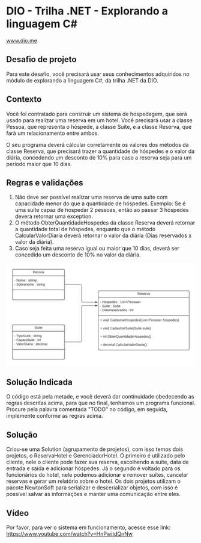# DIO - Trilha .NET - Explorando a linguagem C#
www.dio.me

## Desafio de projeto
Para este desafio, você precisará usar seus conhecimentos adquiridos no módulo de explorando a linguagem C#, da trilha .NET da DIO.

## Contexto
Você foi contratado para construir um sistema de hospedagem, que será usado para realizar uma reserva em um hotel. Você precisará usar a classe Pessoa, que representa o hóspede, a classe Suíte, e a classe Reserva, que fará um relacionamento entre ambos.

O seu programa deverá cálcular corretamente os valores dos métodos da classe Reserva, que precisará trazer a quantidade de hóspedes e o valor da diária, concedendo um desconto de 10% para caso a reserva seja para um período maior que 10 dias.

## Regras e validações
1. Não deve ser possível realizar uma reserva de uma suíte com capacidade menor do que a quantidade de hóspedes. Exemplo: Se é uma suíte capaz de hospedar 2 pessoas, então ao passar 3 hóspedes deverá retornar uma exception.
2. O método ObterQuantidadeHospedes da classe Reserva deverá retornar a quantidade total de hóspedes, enquanto que o método CalcularValorDiaria deverá retornar o valor da diária (Dias reservados x valor da diária).
3. Caso seja feita uma reserva igual ou maior que 10 dias, deverá ser concedido um desconto de 10% no valor da diária.


![Diagrama de classe hotel](diagrama_classe_inicial.png)

## Solução Indicada
O código está pela metade, e você deverá dar continuidade obedecendo as regras descritas acima, para que no final, tenhamos um programa funcional. Procure pela palavra comentada "TODO" no código, em seguida, implemente conforme as regras acima.

## Solução
Criou-se uma Solution (agrupamento de projetos), com isso temos dois projetos, o ReservaHotel e GerenciadorHotel.
O primeiro é utilizado pelo cliente, nele o cliente pode fazer sua reserva, escolhendo a suíte, data de entrada e saída e
adicionar hóspedes.
Já o segundo é voltado para os funcionários do hotel, nele podemos adicionar e remover suítes, cancelar reservas e gerar
um relatório sobre o hotel.
Os dois projetos utilizam o pacote NewtonSoft para serializar e descerializar objetos, com isso é possível salvar as informações e manter uma comunicação entre eles.

## Vídeo
Por favor, para ver o sistema em funcionamento, acesse esse link: https://www.youtube.com/watch?v=HnPwitdQnNw